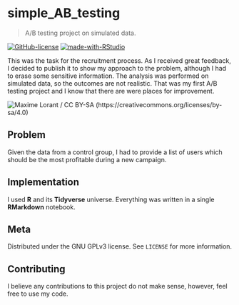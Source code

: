 # simple_AB_testing

> A/B testing project on simulated data.

[![GitHub-license](https://img.shields.io/github/license/mmaku/nn_scratch?style=flat-square)](https://github.com/mmaku/nn_scratch/blob/master/LICENSE)
[![made-with-RStudio](https://img.shields.io/badge/Made%20with-RStudio%C2%AE-4AA4DE.svg?style=flat-square)](https://rstudio.com/)

This was the task for the recruitment process. As I received great feedback, I decided to publish it to show my approach to the problem, although I had to erase some sensitive information. The analysis was performed on simulated data, so the outcomes are not realistic. That was my first A/B testing project and I know that there are were places for improvement.

![Maxime Lorant / CC BY-SA (https://creativecommons.org/licenses/by-sa/4.0)](https://upload.wikimedia.org/wikipedia/commons/2/2e/A-B_testing_example.png)

## Problem

Given the data from a control group, I had to provide a list of users which should be the most profitable during a new campaign. 

## Implementation

I used **R** and its **Tidyverse** universe. Everything was written in a single **RMarkdown** notebook.

## Meta

Distributed under the GNU GPLv3 license. See ``LICENSE`` for more information.

## Contributing

I believe any contributions to this project do not make sense, however, feel free to use my code.  
